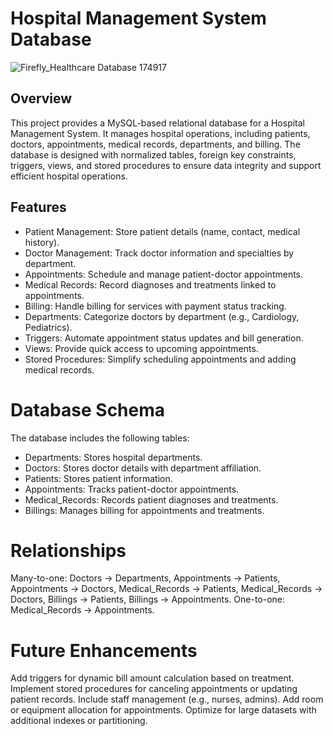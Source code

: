 # Hospital Management System Database

![Firefly_Healthcare Database 174917](https://github.com/user-attachments/assets/6cd4f12b-5dd5-44e4-ba0f-9d743c29fcc7)


## Overview
This project provides a MySQL-based relational database for a Hospital Management System. It manages hospital operations, including patients, doctors, appointments, medical records, departments, and billing. The database is designed with normalized tables, foreign key constraints, triggers, views, and stored procedures to ensure data integrity and support efficient hospital operations.

## Features
- Patient Management: Store patient details (name, contact, medical history).
- Doctor Management: Track doctor information and specialties by department.
- Appointments: Schedule and manage patient-doctor appointments.
- Medical Records: Record diagnoses and treatments linked to appointments.
- Billing: Handle billing for services with payment status tracking.
- Departments: Categorize doctors by department (e.g., Cardiology, Pediatrics).
- Triggers: Automate appointment status updates and bill generation.
- Views: Provide quick access to upcoming appointments.
- Stored Procedures: Simplify scheduling appointments and adding medical records.

# Database Schema
The database includes the following tables:

- Departments: Stores hospital departments.
- Doctors: Stores doctor details with department affiliation.
- Patients: Stores patient information.
- Appointments: Tracks patient-doctor appointments.
- Medical_Records: Records patient diagnoses and treatments.
- Billings: Manages billing for appointments and treatments.

# Relationships
Many-to-one: Doctors → Departments, Appointments → Patients, Appointments → Doctors, Medical_Records → Patients, Medical_Records → Doctors, Billings → Patients, Billings → Appointments.
One-to-one: Medical_Records → Appointments.

# Future Enhancements
Add triggers for dynamic bill amount calculation based on treatment.
Implement stored procedures for canceling appointments or updating patient records.
Include staff management (e.g., nurses, admins).
Add room or equipment allocation for appointments.
Optimize for large datasets with additional indexes or partitioning.

